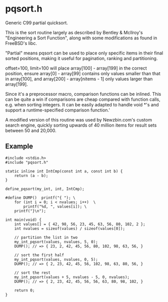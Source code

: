pqsort.h
========

Generic C99 partial quicksort.

This is the sort routine largely as described by Bentley & McIlroy's
"Engineering a Sort Function", along with some modifications as found in
FreeBSD's libc.

"Partial" means pqsort can be used to place only specific items in their final
sorted positions, making it useful for pagination, ranking and partitioning.

offset=100, limit=100 will place array[100] - array[199] in the correct
position, ensure array[0] - array[99] contains only values smaller than that in
array[100], and array[200] - array[nitems - 1] only values larger than
array[199].

Since it's a preprocessor macro, comparison functions can be inlined. This can
be quite a win if comparisons are cheap compared with function calls, e.g. when
sorting integers. It can be easily adapted to handle void *'s and support a
runtime-specified comparison function.'

A modified version of this routine was used by Newzbin.com's custom search
engine, quickly sorting upwards of 40 million items for result sets between 50
and 20,000.


Example
-------

	#include <stdio.h>
	#include "pqsort.h"

	static inline int IntCmp(const int a, const int b) {
		return (a - b);
	}

	define_pqsort(my_int, int, IntCmp);

	#define DUMP()  printf("{ "); \
		for (int i = 0; i < nvalues; i++)  \
			printf("%d, ", values[i]); \
		printf("}\n");

	int main(void) {
		int values[] = { 42, 98, 56, 23, 45, 63, 56, 80, 102, 2 };
		int nvalues = sizeof(values) / sizeof(values[0]);

		// partition the list in two
		my_int_pqsort(values, nvalues, 5, 0);
		DUMP(); // => { 23, 2, 42, 45, 56, 80, 102, 98, 63, 56, }

		// sort the first half
		my_int_pqsort(values, nvalues, 0, 5);
		DUMP(); // => { 2, 23, 42, 45, 56, 102, 98, 63, 80, 56, }

		// sort the rest
		my_int_pqsort(values + 5, nvalues - 5, 0, nvalues);
		DUMP(); // => { 2, 23, 42, 45, 56, 56, 63, 80, 98, 102, }

		return 0;
	}

